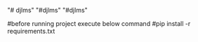 "# djlms" 
"#djlms" 
"#djlms" 

#before running project execute below command
#pip install -r requirements.txt